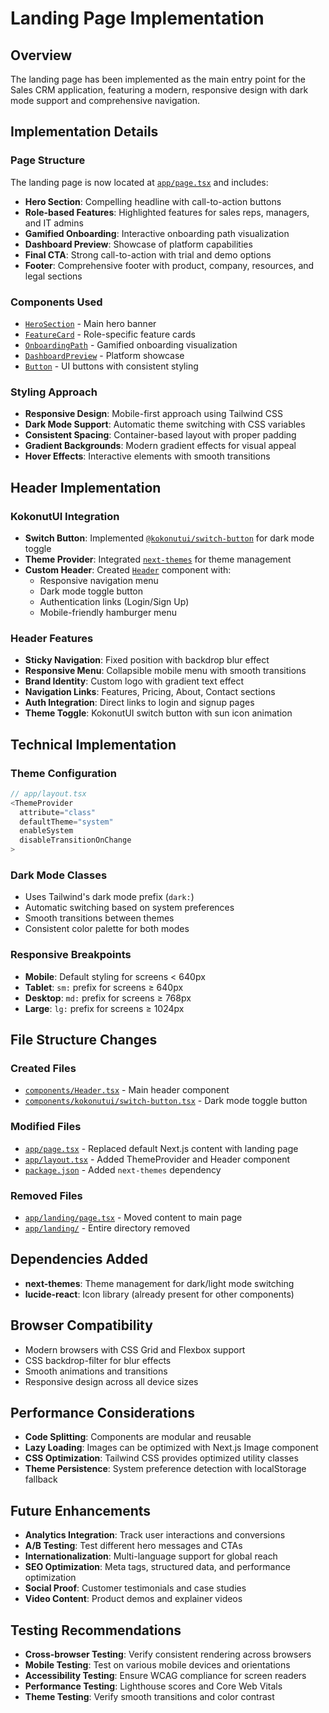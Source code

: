 # Landing Page Implementation

## Overview

The landing page has been implemented as the main entry point for the Sales CRM application, featuring a modern, responsive design with dark mode support and comprehensive navigation.

## Implementation Details

### Page Structure
The landing page is now located at [`app/page.tsx`](app/page.tsx:1) and includes:

- **Hero Section**: Compelling headline with call-to-action buttons
- **Role-based Features**: Highlighted features for sales reps, managers, and IT admins
- **Gamified Onboarding**: Interactive onboarding path visualization
- **Dashboard Preview**: Showcase of platform capabilities
- **Final CTA**: Strong call-to-action with trial and demo options
- **Footer**: Comprehensive footer with product, company, resources, and legal sections

### Components Used
- [`HeroSection`](components/landing/HeroSection.tsx) - Main hero banner
- [`FeatureCard`](components/landing/FeatureCard.tsx) - Role-specific feature cards
- [`OnboardingPath`](components/landing/OnboardingPath.tsx) - Gamified onboarding visualization
- [`DashboardPreview`](components/landing/DashboardPreview.tsx) - Platform showcase
- [`Button`](components/ui/button.tsx) - UI buttons with consistent styling

### Styling Approach
- **Responsive Design**: Mobile-first approach using Tailwind CSS
- **Dark Mode Support**: Automatic theme switching with CSS variables
- **Consistent Spacing**: Container-based layout with proper padding
- **Gradient Backgrounds**: Modern gradient effects for visual appeal
- **Hover Effects**: Interactive elements with smooth transitions

## Header Implementation

### KokonutUI Integration
- **Switch Button**: Implemented [`@kokonutui/switch-button`](components/kokonutui/switch-button.tsx) for dark mode toggle
- **Theme Provider**: Integrated [`next-themes`](package.json:25) for theme management
- **Custom Header**: Created [`Header`](components/Header.tsx) component with:
  - Responsive navigation menu
  - Dark mode toggle button
  - Authentication links (Login/Sign Up)
  - Mobile-friendly hamburger menu

### Header Features
- **Sticky Navigation**: Fixed position with backdrop blur effect
- **Responsive Menu**: Collapsible mobile menu with smooth transitions
- **Brand Identity**: Custom logo with gradient text effect
- **Navigation Links**: Features, Pricing, About, Contact sections
- **Auth Integration**: Direct links to login and signup pages
- **Theme Toggle**: KokonutUI switch button with sun icon animation

## Technical Implementation

### Theme Configuration
```typescript
// app/layout.tsx
<ThemeProvider
  attribute="class"
  defaultTheme="system"
  enableSystem
  disableTransitionOnChange
>
```

### Dark Mode Classes
- Uses Tailwind's dark mode prefix (`dark:`)
- Automatic switching based on system preferences
- Smooth transitions between themes
- Consistent color palette for both modes

### Responsive Breakpoints
- **Mobile**: Default styling for screens < 640px
- **Tablet**: `sm:` prefix for screens ≥ 640px
- **Desktop**: `md:` prefix for screens ≥ 768px
- **Large**: `lg:` prefix for screens ≥ 1024px

## File Structure Changes

### Created Files
- [`components/Header.tsx`](components/Header.tsx) - Main header component
- [`components/kokonutui/switch-button.tsx`](components/kokonutui/switch-button.tsx) - Dark mode toggle button

### Modified Files
- [`app/page.tsx`](app/page.tsx) - Replaced default Next.js content with landing page
- [`app/layout.tsx`](app/layout.tsx) - Added ThemeProvider and Header component
- [`package.json`](package.json) - Added `next-themes` dependency

### Removed Files
- [`app/landing/page.tsx`](app/landing/page.tsx) - Moved content to main page
- [`app/landing/`](app/landing/) - Entire directory removed

## Dependencies Added
- **next-themes**: Theme management for dark/light mode switching
- **lucide-react**: Icon library (already present for other components)

## Browser Compatibility
- Modern browsers with CSS Grid and Flexbox support
- CSS backdrop-filter for blur effects
- Smooth animations and transitions
- Responsive design across all device sizes

## Performance Considerations
- **Code Splitting**: Components are modular and reusable
- **Lazy Loading**: Images can be optimized with Next.js Image component
- **CSS Optimization**: Tailwind CSS provides optimized utility classes
- **Theme Persistence**: System preference detection with localStorage fallback

## Future Enhancements
- **Analytics Integration**: Track user interactions and conversions
- **A/B Testing**: Test different hero messages and CTAs
- **Internationalization**: Multi-language support for global reach
- **SEO Optimization**: Meta tags, structured data, and performance optimization
- **Social Proof**: Customer testimonials and case studies
- **Video Content**: Product demos and explainer videos

## Testing Recommendations
- **Cross-browser Testing**: Verify consistent rendering across browsers
- **Mobile Testing**: Test on various mobile devices and orientations
- **Accessibility Testing**: Ensure WCAG compliance for screen readers
- **Performance Testing**: Lighthouse scores and Core Web Vitals
- **Theme Testing**: Verify smooth transitions and color contrast